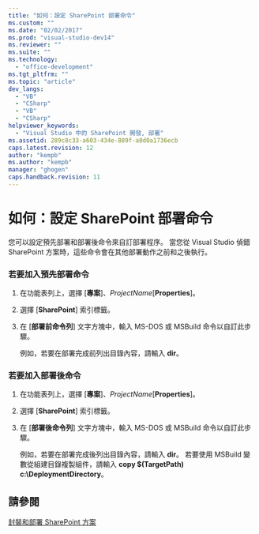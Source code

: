 ```yaml
---
title: "如何：設定 SharePoint 部署命令"
ms.custom: ""
ms.date: "02/02/2017"
ms.prod: "visual-studio-dev14"
ms.reviewer: ""
ms.suite: ""
ms.technology: 
  - "office-development"
ms.tgt_pltfrm: ""
ms.topic: "article"
dev_langs: 
  - "VB"
  - "CSharp"
  - "VB"
  - "CSharp"
helpviewer_keywords: 
  - "Visual Studio 中的 SharePoint 開發, 部署"
ms.assetid: 289c8c33-a603-434e-889f-a0d0a1736ecb
caps.latest.revision: 12
author: "kempb"
ms.author: "kempb"
manager: "ghogen"
caps.handback.revision: 11
---
```

# 如何：設定 SharePoint 部署命令
  您可以設定預先部署和部署後命令來自訂部署程序。  當您從 Visual Studio 偵錯 SharePoint 方案時，這些命令會在其他部署動作之前和之後執行。  
  
### 若要加入預先部署命令  
  
1.  在功能表列上，選擇 \[**專案**\]、*ProjectName*\[**Properties**\]。  
  
2.  選擇 \[**SharePoint**\] 索引標籤。  
  
3.  在 \[**部署前命令列**\] 文字方塊中，輸入 MS\-DOS 或 MSBuild 命令以自訂此步驟。  
  
     例如，若要在部署完成前列出目錄內容，請輸入 **dir**。  
  
### 若要加入部署後命令  
  
1.  在功能表列上，選擇 \[**專案**\]、*ProjectName*\[**Properties**\]。  
  
2.  選擇 \[**SharePoint**\] 索引標籤。  
  
3.  在 \[**部署後命令列**\] 文字方塊中，輸入 MS\-DOS 或 MSBuild 命令以自訂此步驟。  
  
     例如，若要在部署完成後列出目錄內容，請輸入 **dir**。  若要使用 MSBuild 變數從組建目錄複製組件，請輸入 **copy $\(TargetPath\) c:\\DeploymentDirectory**。  
  
## 請參閱  
 [封裝和部署 SharePoint 方案](../sharepoint/packaging-and-deploying-sharepoint-solutions.md)  
  
  